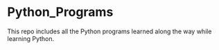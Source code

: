 # Python_Programs

This repo includes all the Python programs learned along the way while learning Python.

